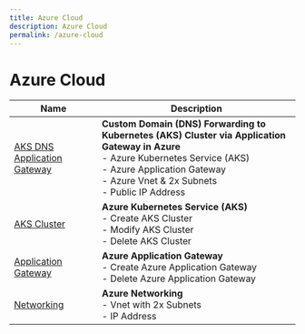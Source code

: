 ```yaml
---
title: Azure Cloud
description: Azure Cloud
permalink: /azure-cloud
---
```


# Azure Cloud

|Name|Description|
|-----|-----|
|[AKS DNS Application Gateway](/azure-cloud/aks-dns-application-gateway)|**Custom Domain (DNS) Forwarding to Kubernetes (AKS) Cluster via Application Gateway in Azure**<br/>- Azure Kubernetes Service (AKS)<br /> - Azure Application Gateway<br /> - Azure Vnet & 2x Subnets<br /> - Public IP Address|
|[AKS Cluster](/azure-cloud/aks-cluster)|**Azure Kubernetes Service (AKS)**<br />- Create AKS Cluster<br /> - Modify AKS Cluster<br /> - Delete AKS Cluster|
|[Application Gateway](/azure-cloud/application-gateway)|**Azure Application Gateway**<br />- Create Azure Application Gateway<br /> - Delete Azure Application Gateway|
|[Networking](/azure-cloud/networking)|**Azure Networking**<br />- Vnet with 2x Subnets<br /> - IP Address|